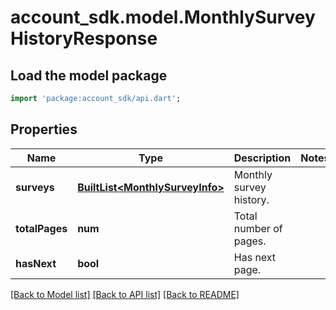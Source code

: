 # account_sdk.model.MonthlySurveyHistoryResponse

## Load the model package
```dart
import 'package:account_sdk/api.dart';
```

## Properties
Name | Type | Description | Notes
------------ | ------------- | ------------- | -------------
**surveys** | [**BuiltList&lt;MonthlySurveyInfo&gt;**](MonthlySurveyInfo.md) | Monthly survey history. | 
**totalPages** | **num** | Total number of pages. | 
**hasNext** | **bool** | Has next page. | 

[[Back to Model list]](../README.md#documentation-for-models) [[Back to API list]](../README.md#documentation-for-api-endpoints) [[Back to README]](../README.md)


